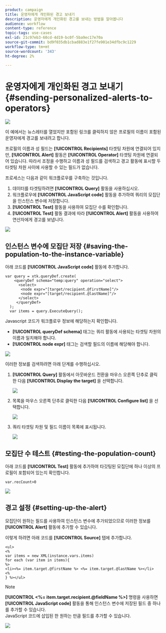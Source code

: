 ```yaml
---
product: campaign
title: 운영자에게 개인화된 경고 보내기
description: 운영자에게 개인화된 경고를 보내는 방법을 알아봅니다
audience: workflow
content-type: reference
topic-tags: use-cases
exl-id: 21c97eb3-60cd-4d19-bc0f-5ba9ec17e70a
source-git-commit: bd9f035db1cbad883e1f27fe901e34dfbc9c1229
workflow-type: tm+mt
source-wordcount: '343'
ht-degree: 2%

---
```


# 운영자에게 개인화된 경고 보내기{#sending-personalized-alerts-to-operators}

![](../../assets/common.svg)

이 예에서는 뉴스레터를 열었지만 포함된 링크를 클릭하지 않은 프로필의 이름이 포함된 운영자에게 경고를 보내려고 합니다.

프로필의 이름과 성 필드는 **[!UICONTROL Recipients]** 타겟팅 차원에 연결되어 있지만, **[!UICONTROL Alert]** 활동은 **[!UICONTROL Operator]** 타겟팅 차원에 연결되어 있습니다. 따라서 조정을 수행하고 이름과 성 필드를 검색하고 경고 활동에 표시할 두 타겟팅 차원 사이에 사용할 수 있는 필드가 없습니다.

프로세스는 다음과 같이 워크플로우를 구축하는 것입니다.

1. 데이터를 타겟팅하려면 **[!UICONTROL Query]** 활동을 사용하십시오.
1. 워크플로우에 **[!UICONTROL JavaScript code]** 활동을 추가하여 쿼리의 모집단을 인스턴스 변수에 저장합니다.
1. **[!UICONTROL Test]** 활동을 사용하여 모집단 수를 확인합니다.
1. **[!UICONTROL Test]** 활동 결과에 따라 **[!UICONTROL Alert]** 활동을 사용하여 연산자에게 경고를 보냅니다.

![](assets/uc_operator_1.png)

## 인스턴스 변수에 모집단 저장 {#saving-the-population-to-the-instance-variable}

아래 코드를 **[!UICONTROL JavaScript code]** 활동에 추가합니다.

```
var query = xtk.queryDef.create(  
    <queryDef schema="temp:query" operation="select">  
      <select>  
       <node expr="[target/recipient.@firstName]"/>  
       <node expr="[target/recipient.@lastName]"/>  
      </select>  
     </queryDef>  
  );  
  var items = query.ExecuteQuery();
```

Javascript 코드가 워크플로우 정보에 해당하는지 확인합니다.

* **[!UICONTROL queryDef schema]** 태그는 쿼리 활동에 사용되는 타겟팅 차원의 이름과 일치해야 합니다.
* **[!UICONTROL node expr]** 태그는 검색할 필드의 이름에 해당해야 합니다.

![](assets/uc_operator_3.png)

이러한 정보를 검색하려면 아래 단계를 수행하십시오.

1. **[!UICONTROL Query]** 활동에서 아웃바운드 전환을 마우스 오른쪽 단추로 클릭한 다음 **[!UICONTROL Display the target]** 을 선택합니다.

   ![](assets/uc_operator_4.png)

1. 목록을 마우스 오른쪽 단추로 클릭한 다음 **[!UICONTROL Configure list]** 을 선택합니다.

   ![](assets/uc_operator_5.png)

1. 쿼리 타겟팅 차원 및 필드 이름이 목록에 표시됩니다.

   ![](assets/uc_operator_6.png)

## 모집단 수 테스트 {#testing-the-population-count}

아래 코드를 **[!UICONTROL Test]** 활동에 추가하여 타깃팅된 모집단에 하나 이상의 프로필이 포함되어 있는지 확인합니다.

```
var.recCount>0
```

![](assets/uc_operator_7.png)

## 경고 설정 {#setting-up-the-alert}

모집단이 원하는 필드를 사용하여 인스턴스 변수에 추가되었으므로 이러한 정보를 **[!UICONTROL Alert]** 활동에 추가할 수 있습니다.

이렇게 하려면 아래 코드를 **[!UICONTROL Source]** 탭에 추가합니다.

```
<ul>
<%
var items = new XML(instance.vars.items)
for each (var item in items){
%>
<li><%= item.target.@firstName %> <%= item.target.@lastName %></li>
<%
} %></ul>
```

>[!NOTE]
>
>**[!UICONTROL <%= item.target.recipient.@fieldName %>]** 명령을 사용하면 **[!UICONTROL JavaScript code]** 활동을 통해 인스턴스 변수에 저장된 필드 중 하나를 추가할 수 있습니다.\
>JavaScript 코드에 삽입된 한 원하는 만큼 필드를 추가할 수 있습니다.

![](assets/uc_operator_8.png)
